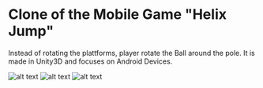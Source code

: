 # Clone of the Mobile Game "Helix Jump"

Instead of rotating the plattforms, player rotate the Ball around the pole. It is made in Unity3D and focuses on Android Devices.

![alt text](https://github.com/Robin-Assmann/HelixRoll/blob/master/wiki/0.PNG)
![alt text](https://github.com/Robin-Assmann/HelixRoll/blob/master/wiki/3.PNG)
![alt text](https://github.com/Robin-Assmann/HelixRoll/blob/master/wiki/16.PNG)
